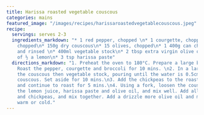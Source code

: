 ```yaml
---
title: Harissa roasted vegetable couscous
categories: mains
featured_image: "/images/recipes/harissaroastedvegetablecouscous.jpeg"
recipe:
  servings: serves 2-3
  ingredients_markdown: "* 1 red pepper, chopped \n* 1 courgette, chopped\n* ½ broccoli,
    chopped\n* 150g dry couscous\n* 15 olives, chopped\n* 1 400g can chickpeas, drained
    and rinsed \n* 400ml vegetable stock\n* 2 tbsp extra virgin olive oil\n* Juice
    of ½ a lemon\n* 3 tsp harissa paste"
  directions_markdown: "1. Preheat the oven to 180°C. Prepare a large baking tray.
    Roast the pepper, courgette and broccoli for 10 mins. \n2. In a large bowl, add
    the couscous then vegetable stock, pouring until the water is 0.5cm above the
    couscous. Set aside for 10 mins.\n3. Add the chickpeas to the roasted vegetables
    and continue to roast for 5 mins.\n4. Using a fork, loosen the cous cous. Add
    the lemon juice, harissa paste and olive oil, and mix well. Add all the vegetables
    and chickpeas, and mix together. Add a drizzle more olive oil and mix again. Serve
    warm or cold."
---
```

